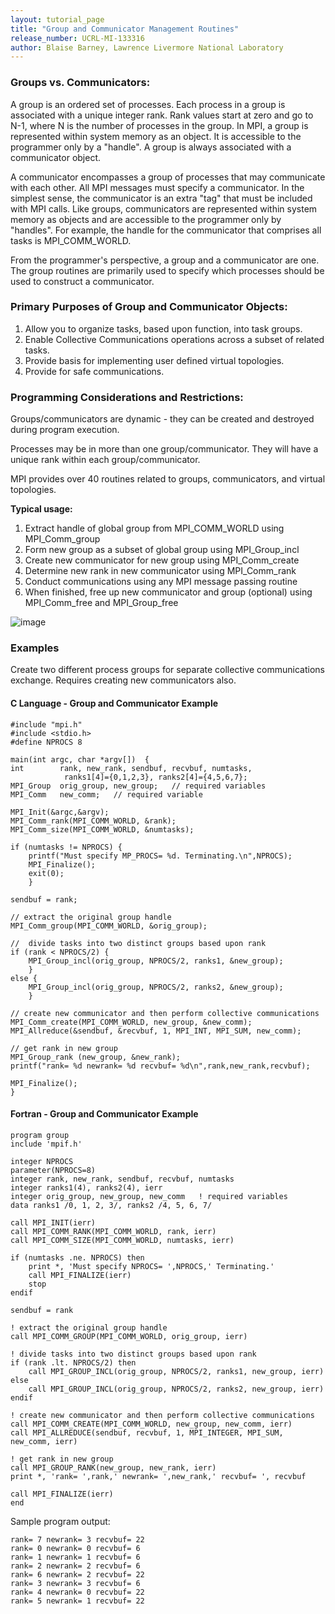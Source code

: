 ```yaml
---
layout: tutorial_page
title: "Group and Communicator Management Routines"
release_number: UCRL-MI-133316
author: Blaise Barney, Lawrence Livermore National Laboratory
---
```


### Groups vs. Communicators:

A group is an ordered set of processes. Each process in a group is associated with a unique integer rank. Rank values start at zero and go to N-1, where N is the number of processes in the group. In MPI, a group is represented within system memory as an object. It is accessible to the programmer only by a "handle". A group is always associated with a communicator object.

A communicator encompasses a group of processes that may communicate with each other. All MPI messages must specify a communicator. In the simplest sense, the communicator is an extra "tag" that must be included with MPI calls. Like groups, communicators are represented within system memory as objects and are accessible to the programmer only by "handles". For example, the handle for the communicator that comprises all tasks is MPI_COMM_WORLD.

From the programmer's perspective, a group and a communicator are one. The group routines are primarily used to specify which processes should be used to construct a communicator.

### Primary Purposes of Group and Communicator Objects:

1. Allow you to organize tasks, based upon function, into task groups.
1. Enable Collective Communications operations across a subset of related tasks.
1. Provide basis for implementing user defined virtual topologies.
1. Provide for safe communications.

### Programming Considerations and Restrictions:

Groups/communicators are dynamic - they can be created and destroyed during program execution.

Processes may be in more than one group/communicator. They will have a unique rank within each group/communicator.

MPI provides over 40 routines related to groups, communicators, and virtual topologies.

**Typical usage:**
1. Extract handle of global group from MPI_COMM_WORLD using MPI_Comm_group
1. Form new group as a subset of global group using MPI_Group_incl
1. Create new communicator for new group using MPI_Comm_create
1. Determine new rank in new communicator using MPI_Comm_rank
1. Conduct communications using any MPI message passing routine
1. When finished, free up new communicator and group (optional) using MPI_Comm_free and MPI_Group_free


![image](images/comm_group600pix.gif)

### Examples

Create two different process groups for separate collective communications exchange. Requires creating new communicators also.

#### C Language - Group and Communicator Example

```
#include "mpi.h"
#include <stdio.h>
#define NPROCS 8

main(int argc, char *argv[])  {
int        rank, new_rank, sendbuf, recvbuf, numtasks,
            ranks1[4]={0,1,2,3}, ranks2[4]={4,5,6,7};
MPI_Group  orig_group, new_group;   // required variables
MPI_Comm   new_comm;   // required variable

MPI_Init(&argc,&argv);
MPI_Comm_rank(MPI_COMM_WORLD, &rank);
MPI_Comm_size(MPI_COMM_WORLD, &numtasks);

if (numtasks != NPROCS) {
    printf("Must specify MP_PROCS= %d. Terminating.\n",NPROCS);
    MPI_Finalize();
    exit(0);
    }

sendbuf = rank;

// extract the original group handle
MPI_Comm_group(MPI_COMM_WORLD, &orig_group);

//  divide tasks into two distinct groups based upon rank
if (rank < NPROCS/2) {
    MPI_Group_incl(orig_group, NPROCS/2, ranks1, &new_group);
    }
else {
    MPI_Group_incl(orig_group, NPROCS/2, ranks2, &new_group);
    }

// create new communicator and then perform collective communications
MPI_Comm_create(MPI_COMM_WORLD, new_group, &new_comm);
MPI_Allreduce(&sendbuf, &recvbuf, 1, MPI_INT, MPI_SUM, new_comm);

// get rank in new group
MPI_Group_rank (new_group, &new_rank);
printf("rank= %d newrank= %d recvbuf= %d\n",rank,new_rank,recvbuf);

MPI_Finalize();
}
```

#### Fortran - Group and Communicator Example

```
program group
include 'mpif.h'

integer NPROCS
parameter(NPROCS=8)
integer rank, new_rank, sendbuf, recvbuf, numtasks
integer ranks1(4), ranks2(4), ierr
integer orig_group, new_group, new_comm   ! required variables
data ranks1 /0, 1, 2, 3/, ranks2 /4, 5, 6, 7/

call MPI_INIT(ierr)
call MPI_COMM_RANK(MPI_COMM_WORLD, rank, ierr)
call MPI_COMM_SIZE(MPI_COMM_WORLD, numtasks, ierr)

if (numtasks .ne. NPROCS) then
    print *, 'Must specify NPROCS= ',NPROCS,' Terminating.'
    call MPI_FINALIZE(ierr)
    stop
endif

sendbuf = rank

! extract the original group handle
call MPI_COMM_GROUP(MPI_COMM_WORLD, orig_group, ierr)

! divide tasks into two distinct groups based upon rank
if (rank .lt. NPROCS/2) then
    call MPI_GROUP_INCL(orig_group, NPROCS/2, ranks1, new_group, ierr)
else
    call MPI_GROUP_INCL(orig_group, NPROCS/2, ranks2, new_group, ierr)
endif

! create new communicator and then perform collective communications
call MPI_COMM_CREATE(MPI_COMM_WORLD, new_group, new_comm, ierr)
call MPI_ALLREDUCE(sendbuf, recvbuf, 1, MPI_INTEGER, MPI_SUM, new_comm, ierr)

! get rank in new group
call MPI_GROUP_RANK(new_group, new_rank, ierr)
print *, 'rank= ',rank,' newrank= ',new_rank,' recvbuf= ', recvbuf

call MPI_FINALIZE(ierr)
end
```

Sample program output:

```
rank= 7 newrank= 3 recvbuf= 22
rank= 0 newrank= 0 recvbuf= 6
rank= 1 newrank= 1 recvbuf= 6
rank= 2 newrank= 2 recvbuf= 6
rank= 6 newrank= 2 recvbuf= 22
rank= 3 newrank= 3 recvbuf= 6
rank= 4 newrank= 0 recvbuf= 22
rank= 5 newrank= 1 recvbuf= 22
```
